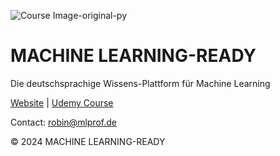 ![Course Image-original-py](https://github.com/robin-friese/machine-learning-ready/assets/131248309/71101f5f-225e-4700-a394-34a1bde0775e)

# MACHINE LEARNING-READY

Die deutschsprachige Wissens-Plattform für Machine Learning

[Website](https://machine-learning-ready.de) | [Udemy Course](https://www.udemy.com/course/machine-learning-ready/?referralCode=B7873E39AF6D765511DC)

Contact: robin@mlprof.de

© 2024 MACHINE LEARNING-READY

